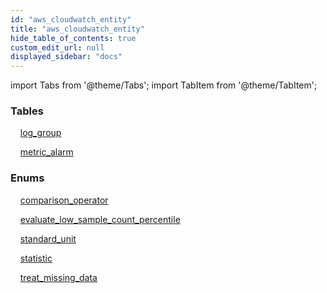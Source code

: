 ```yaml
---
id: "aws_cloudwatch_entity"
title: "aws_cloudwatch_entity"
hide_table_of_contents: true
custom_edit_url: null
displayed_sidebar: "docs"
---
```


import Tabs from '@theme/Tabs';
import TabItem from '@theme/TabItem';

<Tabs>
  <TabItem value="Components" label="Components" default>

### Tables

    [log_group](../../aws/tables/aws_cloudwatch_entity_log_group.LogGroup)

    [metric_alarm](../../aws/tables/aws_cloudwatch_entity_metric_alarm.MetricAlarm)

### Enums
    [comparison_operator](../../aws/enums/aws_cloudwatch_entity_metric_alarm.comparisonOperatorEnum)

    [evaluate_low_sample_count_percentile](../../aws/enums/aws_cloudwatch_entity_metric_alarm.evaluateLowSampleCountPercentileEnum)

    [standard_unit](../../aws/enums/aws_cloudwatch_entity_metric_alarm.standardUnitEnum)

    [statistic](../../aws/enums/aws_cloudwatch_entity_metric_alarm.statisticEnum)

    [treat_missing_data](../../aws/enums/aws_cloudwatch_entity_metric_alarm.treatMissingDataEnum)

</TabItem>
  <TabItem value="Code examples" label="Code examples">

</TabItem>
</Tabs>
